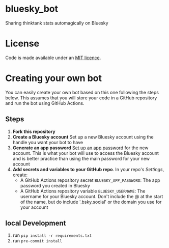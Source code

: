 # bluesky_bot
Sharing thinktank stats automagically on Bluesky

# License
Code is made available under an [MIT licence](LICENSE).

# Creating your own bot
You can easily create your own bot based on this one following the steps below. This assumes that you will store your code in a GitHub repository and run the bot using GitHub Actions.

## Steps
1. **Fork this repository** 
1. **Create a Bluesky account** Set up a new Bluesky account using the handle you want your bot to have
1. **Generate an app password** [Set up an app password](https://bsky.app/settings/app-passwords) for the new account. This is what your bot will use to access the Bluesky account and is better practice than using the main password for your new account
1. **Add secrets and variables to your GitHub repo**. In your repo's _Settings_, create:
    - A GitHub Actions repository secret `BLUESKY_APP_PASSWORD`: The app password you created in Bluesky
    - A GitHub Actions repository variable `BLUESKY_USERNAME`: The username for your Bluesky account. Don't include the @ at the start of the name, but do include '.bsky.social' or the domain you use for your account

## local Development
1. run `pip install -r requirements.txt`
2. run `pre-commit install`
